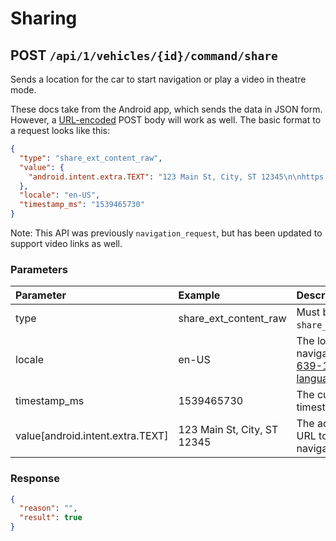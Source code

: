# Sharing

## POST `/api/1/vehicles/{id}/command/share`

Sends a location for the car to start navigation or play a video in theatre mode.

These docs take from the Android app, which sends the data in JSON form. However, a [URL-encoded](https://en.wikipedia.org/wiki/Percent-encoding) POST body will work as well. The basic format to a request looks like this:

```json
{
  "type": "share_ext_content_raw",
  "value": {
    "android.intent.extra.TEXT": "123 Main St, City, ST 12345\n\nhttps://goo.gl/maps/X"
  },
  "locale": "en-US",
  "timestamp_ms": "1539465730"
}
```

Note: This API was previously `navigation_request`, but has been updated to support video links as well.

### Parameters

| Parameter                        | Example                     | Description                                                    |
| :------------------------------- | :-------------------------- | :------------------------------------------------------------- |
| type                             | share_ext_content_raw       | Must be `share_ext_content_raw`.                               |
| locale                           | en-US                       | The locale for the navigation request. [ISO 639-1 standard language codes](https://www.andiamo.co.uk/resources/iso-language-codes/)                        |
| timestamp_ms                     | 1539465730                  | The current UNIX timestamp.                                    |
| value[android.intent.extra.TEXT] | 123 Main St, City, ST 12345 | The address or video URL to set as the navigation destination. |

### Response

```json
{
  "reason": "",
  "result": true
}
```
